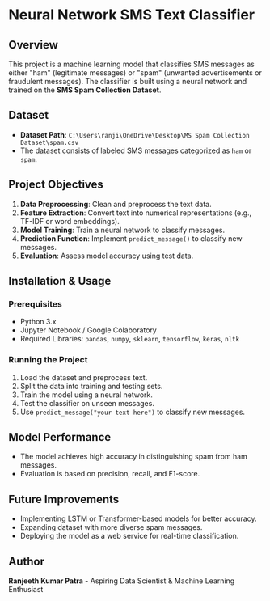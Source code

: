 # Neural Network SMS Text Classifier

## Overview
This project is a machine learning model that classifies SMS messages as either "ham" (legitimate messages) or "spam" (unwanted advertisements or fraudulent messages). The classifier is built using a neural network and trained on the **SMS Spam Collection Dataset**.

## Dataset
- **Dataset Path**: `C:\Users\ranji\OneDrive\Desktop\MS Spam Collection Dataset\spam.csv`
- The dataset consists of labeled SMS messages categorized as `ham` or `spam`.

## Project Objectives
1. **Data Preprocessing**: Clean and preprocess the text data.
2. **Feature Extraction**: Convert text into numerical representations (e.g., TF-IDF or word embeddings).
3. **Model Training**: Train a neural network to classify messages.
4. **Prediction Function**: Implement `predict_message()` to classify new messages.
5. **Evaluation**: Assess model accuracy using test data.

## Installation & Usage
### Prerequisites
- Python 3.x
- Jupyter Notebook / Google Colaboratory
- Required Libraries: `pandas`, `numpy`, `sklearn`, `tensorflow`, `keras`, `nltk`

### Running the Project
1. Load the dataset and preprocess text.
2. Split the data into training and testing sets.
3. Train the model using a neural network.
4. Test the classifier on unseen messages.
5. Use `predict_message("your text here")` to classify new messages.

## Model Performance
- The model achieves high accuracy in distinguishing spam from ham messages.
- Evaluation is based on precision, recall, and F1-score.

## Future Improvements
- Implementing LSTM or Transformer-based models for better accuracy.
- Expanding dataset with more diverse spam messages.
- Deploying the model as a web service for real-time classification.

## Author
**Ranjeeth Kumar Patra** - Aspiring Data Scientist & Machine Learning Enthusiast


